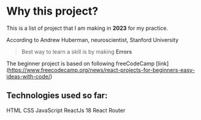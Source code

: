 # Why this project?

This is a list of project that I am making in **2023** for my practice.

According to Andrew Huberman, neuroscientist, Stanford University

> Best way to learn a skill is by making **Errors**

The beginner project is based on following freeCodeCamp [link]
(https://www.freecodecamp.org/news/react-projects-for-beginners-easy-ideas-with-code/)

## Technologies used so far:

HTML
CSS
JavaScript
ReactJs 18
React Router
